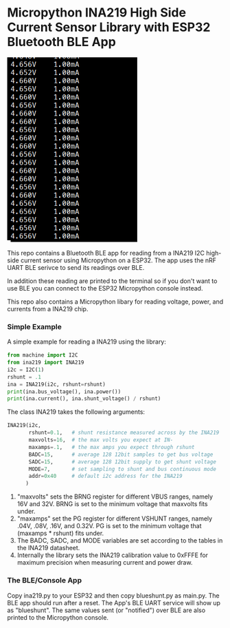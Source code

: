 

# Micropython INA219 High Side Current Sensor Library with ESP32 Bluetooth BLE App

![](output.png)

This repo contains a Bluetooth BLE app for reading from a INA219 I2C 
high-side current sensor using Micropython on a ESP32.  The app uses 
the nRF UART BLE serivce to send its readings over BLE.

In addition these reading are printed to the terminal so if you don't want to 
use BLE you can connect to the ESP32 Micropython console instead.

This repo also contains a Micropython libary for reading
voltage, power, and currents from a INA219 chip.

### Simple Example

A simple example for reading a INA219 using the library:

```python
from machine import I2C
from ina219 import INA219
i2c = I2C(1)
rshunt = .1
ina = INA219(i2c, rshunt=rshunt)
print(ina.bus_voltage(), ina.power())
print(ina.current(), ina.shunt_voltage() / rshunt)
```

The class INA219 takes the following arguments:

```python
INA219(i2c, 
       rshunt=0.1,   # shunt resistance measured across by the INA219
       maxvolts=16,  # the max volts you expect at IN-
       maxamps=.1,   # the max amps you expect through rshunt
       BADC=15,      # average 128 12bit samples to get bus voltage
       SADC=15,      # average 128 12bit supply to get shunt voltage
       MODE=7,       # set sampling to shunt and bus continuous mode
       addr=0x40     # default i2c address for the INA219
      )
```

1. "maxvolts" sets the BRNG register for different VBUS ranges, namely
16V and 32V.  BRNG is set to the minimum voltage that maxvolts fits under.
2. "maxamps" set the PG register for different VSHUNT ranges,
namely .04V, .08V, .16V, and 0.32V.  PG is set to the minimum
voltage that (maxamps * rshunt) fits under.
3. The BADC, SADC, and MODE variables are set according to the tables in 
the INA219 datasheet.
4. Internally the library sets the INA219 calibration value
to 0xFFFE for maximum precision when measuring current and power draw.

### The BLE/Console App

Copy ina219.py to your ESP32 and then copy blueshunt.py as main.py.
The BLE app should run after a reset.  The App's BLE UART service will 
show up as "blueshunt".  The same values sent (or "notified") over BLE 
are also printed to the Micropython console.

